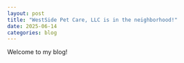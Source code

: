 ```yaml
---
layout: post
title: "WestSide Pet Care, LLC is in the neighborhood!"
date: 2025-06-14
categories: blog
---
```

Welcome to my blog! 
